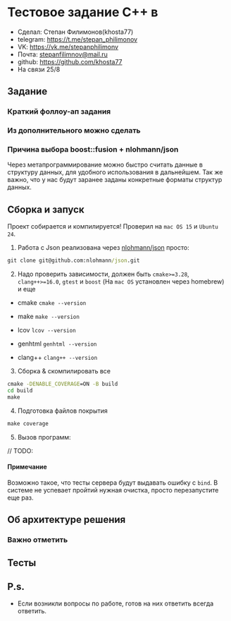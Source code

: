 # Тестовое задание С++ в 

* Сделал: Степан Филимонов(khosta77)
* telegram: https://t.me/stepan_philimonov
* VK: https://vk.me/stepanphilimonv
* Почта: stepanfilimnov@mail.ru
* github: https://github.com/khosta77
* На связи 25/8

## Задание

### Краткий фоллоу-ап задания



### Из дополнительного можно сделать



### Причина выбора boost::fusion + nlohmann/json

Через метапрограммирование можно быстро считать данные в структуру данных, для удобного использования в
дальнейшем. Так же важно, что у нас будут заранее заданы конкретные форматы структур данных.

## Сборка и запуск

Проект собирается и компилируется! Проверил на `mac OS 15` и `Ubuntu 24`.

1. Работа с Json реализована через [nlohmann/json](https://github.com/nlohmann/json?ysclid=m9h6e6grnw955784922)
 просто:

```cmd
git clone git@github.com:nlohmann/json.git
```

2. Надо проверить зависимости, должен быть `cmake>=3.28`, `clang++>=16.0`, `gtest` и `boost` (На `mac OS`
установлен через homebrew) и еще

* cmake `cmake --version`

* make `make --version`

* lcov `lcov --version`

* genhtml `genhtml --version`

* clang++ `clang++ --version`

3. Сборка & скомпилировать все

```cmd
cmake -DENABLE_COVERAGE=ON -B build
cd build
make
```

4. Подготовка файлов покрытия

```cmd
make coverage
```

5. Вызов программ:

// TODO:

#### Примечание

Возможно такое, что тесты сервера будут выдавать ошибку с `bind`. В системе не успевает пройтий нужная
очистка, просто перезапустите еще раз.

## Об архитектуре решения



### Важно отметить



## Тесты



## P.s.

* Если возникли вопросы по работе, готов на них ответить всегда ответить.

